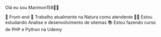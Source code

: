 Olá eu sou Marimon158👋🏼

🔭 Front-end
💼 Trabalho atualmente na Natura como atendente
👩‍🎓 Estou estudando Analise e desenvolvimento de sitemas
📚 Estou fazendo curso de PHP e Python na Udemy



